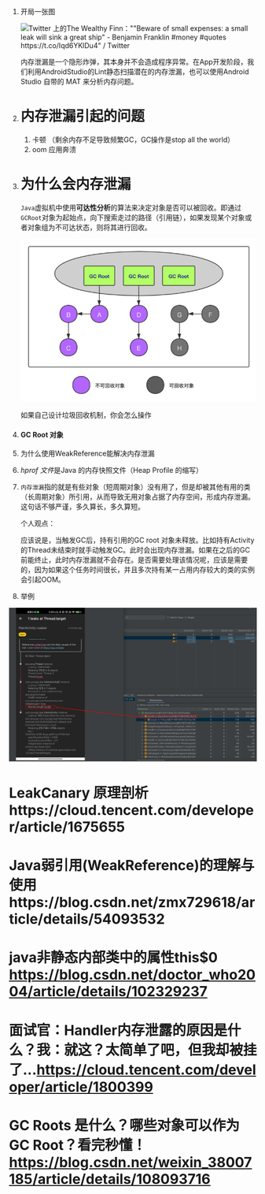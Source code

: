 1. 开局一张图

   ![Twitter 上的The Wealthy Finn：""Beware of small expenses: a small leak will  sink a great ship" - Benjamin Franklin #money #quotes  https://t.co/Iqd6YKlDu4" / Twitter](https://pbs.twimg.com/media/EE50_gEW4AETF8k.jpg)

   内存泄漏是一个隐形炸弹，其本身并不会造成程序异常。在App开发阶段，我们利用AndroidStudio的Lint静态扫描潜在的内存泄漏，也可以使用Android Studio 自带的 MAT 来分析内存问题。

2. # 内存泄漏引起的问题

   1. 卡顿 （剩余内存不足导致频繁GC，GC操作是stop all the world）
   2. oom 应用奔溃

   

3. # 为什么会内存泄漏

   `Java`虚拟机中使用**可达性分析**的算法来决定对象是否可以被回收。即通过`GCRoot`对象为起始点，向下搜索走过的路径（引用链），如果发现某个对象或者对象组为不可达状态，则将其进行回收。

   ![img](https://github.com/youngly/-/blob/main/1620.png)

   如果自己设计垃圾回收机制，你会怎么操作

4. #### GC Root 对象

5. 为什么使用WeakReference能解决内存泄漏

   

6. *hprof 文件*是Java 的内存快照文件（Heap Profile 的缩写）

7. `内存泄漏`指的就是有些对象（短周期对象）没有用了，但是却被其他有用的类（长周期对象）所引用，从而导致无用对象占据了内存空间，形成内存泄漏。这句话不够严谨，多久算长，多久算短。

   个人观点：

   应该说是，当触发GC后，持有引用的GC root 对象未释放。比如持有Activity的Thread未结束时就手动触发GC。此时会出现内存泄漏。如果在之后的GC前能终止，此时内存泄漏就不会存在。是否需要处理该情况呢，应该是需要的，因为如果这个任务时间很长，并且多次持有某一占用内存较大的类的实例会引起OOM。

8. 举例



![image-20220623035016489](https://github.com/youngly/-/blob/main/image-20220623035016489.png)



# LeakCanary 原理剖析https://cloud.tencent.com/developer/article/1675655

# Java弱引用(WeakReference)的理解与使用https://blog.csdn.net/zmx729618/article/details/54093532

# java非静态内部类中的属性this$0  https://blog.csdn.net/doctor_who2004/article/details/102329237

# 面试官：Handler内存泄露的原因是什么？我：就这？太简单了吧，但我却被挂了...https://cloud.tencent.com/developer/article/1800399

# GC Roots 是什么？哪些对象可以作为 GC Root？看完秒懂！https://blog.csdn.net/weixin_38007185/article/details/108093716
